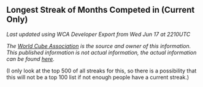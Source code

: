 ## Longest Streak of Months Competed in (Current Only)

*Last updated using WCA Developer Export from Wed Jun 17 at 2210UTC*

*The [World Cube Association](https://www.worldcubeassociation.org) is the source and owner of this information. This published information is not actual information, the actual information can be found [here](https://www.worldcubeassociation.org/results).*

(I only look at the top 500 of all streaks for this, so there is a possibility that this will not be a top 100 list if not enough people have a current streak.) 

#### 

